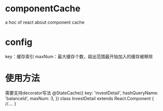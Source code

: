 # componentCache
a hoc of react about component cache

# config
key：缓存索引
maxNum：最大缓存个数，超出范围最开始加入的缓存被移除

# 使用方法
需要支持decorator写法
@StateCache({
  key: 'investDetail',
  hashQueryName: 'balanceId',
  maxNum: 3,
})
class InvestDetail extends React.Component {
  //....
}
